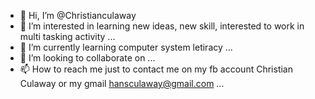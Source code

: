 - 👋 Hi, I’m @Christianculaway
- 👀 I’m interested in learning new ideas, new skill, interested to work in multi tasking activity ...
- 🌱 I’m currently learning  computer system letiracy ...
- 💞️ I’m looking to collaborate on ...
- 📫 How to reach me just to contact me on my fb account Christian Culaway or my gmail hansculaway@gmail.com ...

<!---
Christianculaway/Christianculaway is a ✨ special ✨ repository because its `README.md` (this file) appears on your GitHub profile.
You can click the Preview link to take a look at your changes.
--->
